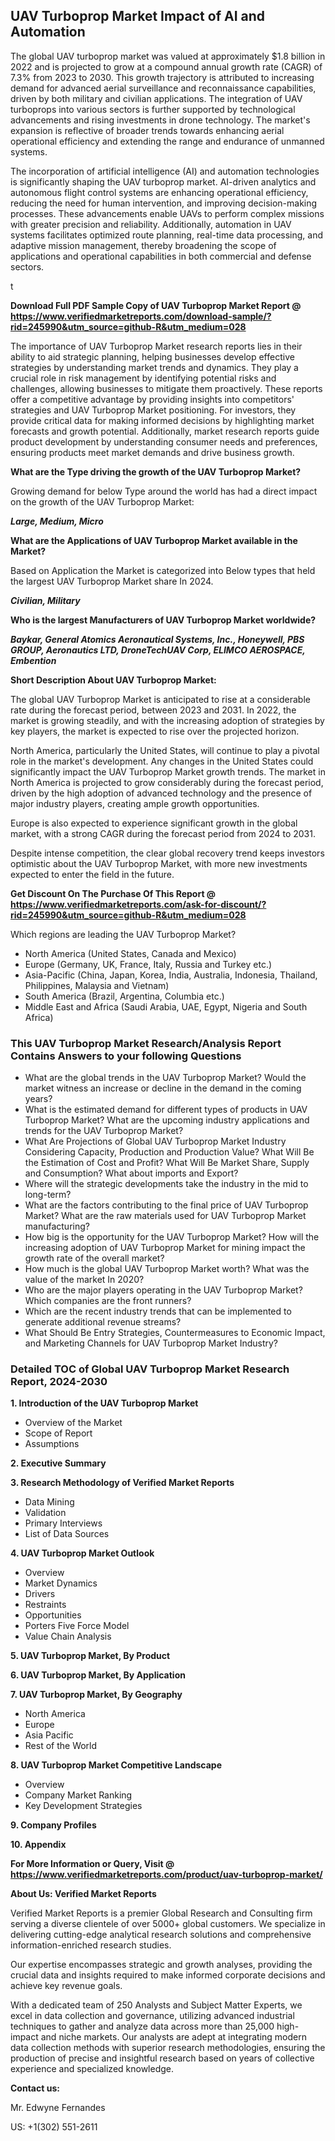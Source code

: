 <h2>UAV Turboprop Market Impact of AI and Automation</h2><p>The global UAV turboprop market was valued at approximately $1.8 billion in 2022 and is projected to grow at a compound annual growth rate (CAGR) of 7.3% from 2023 to 2030. This growth trajectory is attributed to increasing demand for advanced aerial surveillance and reconnaissance capabilities, driven by both military and civilian applications. The integration of UAV turboprops into various sectors is further supported by technological advancements and rising investments in drone technology. The market's expansion is reflective of broader trends towards enhancing aerial operational efficiency and extending the range and endurance of unmanned systems.</p><p>The incorporation of artificial intelligence (AI) and automation technologies is significantly shaping the UAV turboprop market. AI-driven analytics and autonomous flight control systems are enhancing operational efficiency, reducing the need for human intervention, and improving decision-making processes. These advancements enable UAVs to perform complex missions with greater precision and reliability. Additionally, automation in UAV systems facilitates optimized route planning, real-time data processing, and adaptive mission management, thereby broadening the scope of applications and operational capabilities in both commercial and defense sectors.</p>t</p><p id="" class=""><strong>Download Full PDF Sample Copy of UAV Turboprop Market Report @ <a href="https://www.verifiedmarketreports.com/download-sample/?rid=245990&utm_source=github-R&utm_medium=028" target="_blank">https://www.verifiedmarketreports.com/download-sample/?rid=245990&utm_source=github-R&utm_medium=028</a></strong></p><p>The importance of&nbsp;UAV Turboprop Market research reports lies in their ability to aid strategic planning, helping businesses develop effective strategies by understanding market trends and dynamics. They play a crucial role in risk management by identifying potential risks and challenges, allowing businesses to mitigate them proactively. These reports offer a competitive advantage by providing insights into competitors' strategies and UAV Turboprop Market positioning. For investors, they provide critical data for making informed decisions by highlighting market forecasts and growth potential. Additionally, market research reports guide product development by understanding consumer needs and preferences, ensuring products meet market demands and drive business growth.</p><p><strong>What are the&nbsp;Type driving the growth of the UAV Turboprop Market?</strong></p><p id="" class="">Growing demand for below Type around the world has had a direct impact on the growth of the UAV Turboprop Market:</p><em><strong>Large, Medium, Micro</strong></em></p><strong>What are the&nbsp;Applications&nbsp;of UAV Turboprop Market available in the Market?</strong></p><p id="" class="">Based on Application the Market is categorized into Below types that held the largest UAV Turboprop Market share In 2024.</p><em><strong>Civilian, Military</strong></em></p><strong>Who is the largest Manufacturers of UAV Turboprop Market worldwide?</strong></p><p><em><strong>Baykar, General Atomics Aeronautical Systems, Inc., Honeywell, PBS GROUP, Aeronautics LTD, DroneTechUAV Corp, ELIMCO AEROSPACE, Embention</strong></em></p><p id="" class=""><strong>Short Description About UAV Turboprop Market:</strong></p><p>The global UAV Turboprop Market is anticipated to rise at a considerable rate during the forecast period, between 2023 and 2031. In 2022, the market is growing steadily, and with the increasing adoption of strategies by key players, the market is expected to rise over the projected horizon.</p><p>North America, particularly the United States, will continue to play a pivotal role in the market's development. Any changes in the United States could significantly impact the UAV Turboprop Market growth trends. The market in North America is projected to grow considerably during the forecast period, driven by the high adoption of advanced technology and the presence of major industry players, creating ample growth opportunities.</p><p>Europe is also expected to experience significant growth in the global market, with a strong CAGR during the forecast period from 2024 to 2031.</p><p>Despite intense competition, the clear global recovery trend keeps investors optimistic about the UAV Turboprop Market, with more new investments expected to enter the field in the future.</p><p id="" class=""><strong>Get Discount On The Purchase Of This Report @ <a href="https://www.verifiedmarketreports.com/ask-for-discount/?rid=245990&utm_source=github-R&utm_medium=028" target="_blank">https://www.verifiedmarketreports.com/ask-for-discount/?rid=245990&utm_source=github-R&utm_medium=028</a></strong></p>Which regions are leading the UAV Turboprop Market?</p><ul><li>North America (United States, Canada and Mexico)</li><li>Europe (Germany, UK, France, Italy, Russia and Turkey etc.)</li><li>Asia-Pacific (China, Japan, Korea, India, Australia, Indonesia, Thailand, Philippines, Malaysia and Vietnam)</li><li>South America (Brazil, Argentina, Columbia etc.)</li><li>Middle East and Africa (Saudi Arabia, UAE, Egypt, Nigeria and South Africa)</li></ul><h3 id="" class="">This UAV Turboprop Market Research/Analysis Report Contains Answers to your following Questions</h3><ul><li>What are the global trends in the UAV Turboprop Market? Would the market witness an increase or decline in the demand in the coming years?</li><li>What is the estimated demand for different types of products in UAV Turboprop Market? What are the upcoming industry applications and trends for the UAV Turboprop Market?</li><li>What Are Projections of Global UAV Turboprop Market Industry Considering Capacity, Production and Production Value? What Will Be the Estimation of Cost and Profit? What Will Be Market Share, Supply and Consumption? What about imports and Export?</li><li>Where will the strategic developments take the industry in the mid to long-term?</li><li>What are the factors contributing to the final price of UAV Turboprop Market? What are the raw materials used for UAV Turboprop Market manufacturing?</li><li>How big is the opportunity for the UAV Turboprop Market? How will the increasing adoption of UAV Turboprop Market for mining impact the growth rate of the overall market?</li><li>How much is the global UAV Turboprop Market worth? What was the value of the market In 2020?</li><li>Who are the major players operating in the UAV Turboprop Market? Which companies are the front runners?</li><li>Which are the recent industry trends that can be implemented to generate additional revenue streams?</li><li>What Should Be Entry Strategies, Countermeasures to Economic Impact, and Marketing Channels for UAV Turboprop Market Industry?</li></ul><h3 id="" class="">Detailed TOC of Global UAV Turboprop Market Research Report, 2024-2030</h3><p id="" class=""><strong>1. Introduction of the UAV Turboprop Market</strong></p><ul><li>Overview of the Market</li><li>Scope of Report</li><li>Assumptions</li></ul><p id="" class=""><strong>2. Executive Summary</strong></p><p id="" class=""><strong>3. Research Methodology of Verified Market Reports</strong></p><ul><li>Data Mining</li><li>Validation</li><li>Primary Interviews</li><li>List of Data Sources</li></ul><p id="" class=""><strong>4. UAV Turboprop Market Outlook</strong></p><ul><li>Overview</li><li>Market Dynamics</li><li>Drivers</li><li>Restraints</li><li>Opportunities</li><li>Porters Five Force Model</li><li>Value Chain Analysis</li></ul><p id="" class=""><strong>5. UAV Turboprop Market, By Product</strong></p><p id="" class=""><strong>6. UAV Turboprop Market, By Application</strong></p><p id="" class=""><strong>7. UAV Turboprop Market, By Geography</strong></p><ul><li>North America</li><li>Europe</li><li>Asia Pacific</li><li>Rest of the World</li></ul><p id="" class=""><strong>8. UAV Turboprop Market Competitive Landscape</strong></p><ul><li>Overview</li><li>Company Market Ranking</li><li>Key Development Strategies</li></ul><p id="" class=""><strong>9. Company Profiles</strong></p><p id="" class=""><strong>10. Appendix</strong></p><p id="" class=""><strong>For More Information or Query, Visit @ <a href="https://www.verifiedmarketreports.com/product/uav-turboprop-market/" target="_blank">https://www.verifiedmarketreports.com/product/uav-turboprop-market/</a></strong></p><p id="" class=""><strong>About Us: Verified Market Reports</strong></p><p id="" class="">Verified Market Reports is a premier Global Research and Consulting firm serving a diverse clientele of over 5000+ global customers. We specialize in delivering cutting-edge analytical research solutions and comprehensive information-enriched research studies.</p><p id="" class="">Our expertise encompasses strategic and growth analyses, providing the crucial data and insights required to make informed corporate decisions and achieve key revenue goals.</p><p id="" class="">With a dedicated team of 250 Analysts and Subject Matter Experts, we excel in data collection and governance, utilizing advanced industrial techniques to gather and analyze data across more than 25,000 high-impact and niche markets. Our analysts are adept at integrating modern data collection methods with superior research methodologies, ensuring the production of precise and insightful research based on years of collective experience and specialized knowledge.</p><p id="" class=""><strong>Contact us:</strong></p><p id="" class="">Mr. Edwyne Fernandes</p><p id="" class="">US: +1(302) 551-2611</p>